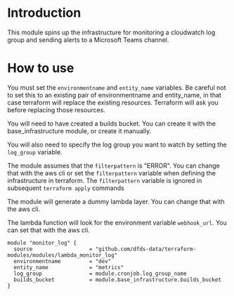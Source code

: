 # Introduction

This module spins up the infrastructure for monitoring a cloudwatch log group
and sending alerts to a Microsoft Teams channel.

# How to use

You must set the `environmentname` and `entity_name` variables. Be careful not
to set this to an existing pair of environmentname and entity_name, in that case
terraform will replace the existing resources. Terraform will ask you before
replacing those resources.

You will need to have created a builds bucket. You can create it with the
base_infrastructure module, or create it manually.

You will also need to specify the log group you want to watch by setting the
`log_group` variable.

The module assumes that the `filterpattern` is "ERROR". You can change that with
the aws cli or set the `filterpattern` variable when defining the infrastructure
in terraform. The `filterpattern` variable is ignored in subsequent `terraform apply` commands

The module will generate a dummy lambda layer. You can change that with the aws
cli.

The lambda function will look for the environment variable `webhook_url`. You can
set that with the aws cli.

```
module "monitor_log" {
  source                  = "github.com/dfds-data/terraform-modules/modules/lambda_monitor_log"
  environmentname         = "dev"
  entity_name             = "metrics"
  log_group               = module.cronjob.log_group_name
  builds_bucket           = module.base_infrastructure.builds_bucket
}

```
